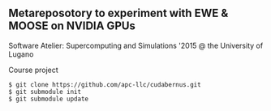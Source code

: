 ## Metareposotory to experiment with EWE & MOOSE on NVIDIA GPUs

Software Atelier: Supercomputing and Simulations '2015 @ the University of Lugano

Course project

```
$ git clone https://github.com/apc-llc/cudabernus.git
$ git submodule init
$ git submodule update
```

